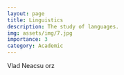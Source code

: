 ```yaml
---
layout: page
title: Linguistics
description: The study of languages.
img: assets/img/7.jpg
importance: 3
category: Academic
---
```


Vlad Neacsu orz
